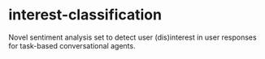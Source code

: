 # interest-classification
Novel sentiment analysis set to detect user (dis)interest in user responses for task-based conversational agents.
